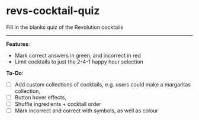 # revs-cocktail-quiz
Fill in the blanks quiz of the Revolution cocktails

---
**Features**:
- Mark correct answers in green, and incorrect in red
- Limit cocktails to just the 2-4-1 happy hour selection

**To-Do**: 
- [ ] Add custom collections of cocktails, e.g. users could make a margaritas collection, 
- [ ] Button hover effects, 
- [ ] Shuffle ingredients + cocktail order
- [ ] Mark incorrect and correct with symbols, as well as colour
